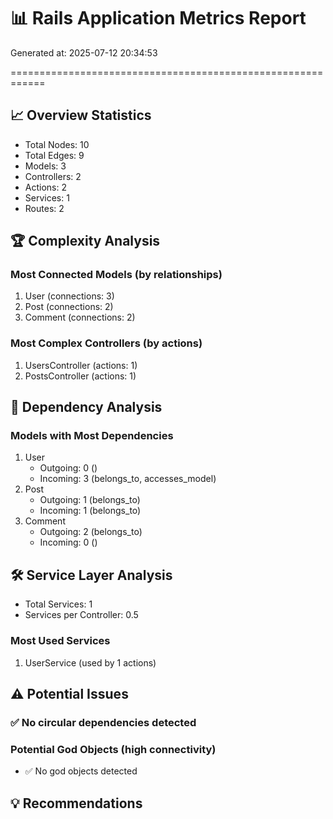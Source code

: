 # 📊 Rails Application Metrics Report
Generated at: 2025-07-12 20:34:53

============================================================

## 📈 Overview Statistics
- Total Nodes: 10
- Total Edges: 9
- Models: 3
- Controllers: 2
- Actions: 2
- Services: 1
- Routes: 2

## 🏆 Complexity Analysis

### Most Connected Models (by relationships)
1. User (connections: 3)
2. Post (connections: 2)
3. Comment (connections: 2)

### Most Complex Controllers (by actions)
1. UsersController (actions: 1)
2. PostsController (actions: 1)

## 🔗 Dependency Analysis

### Models with Most Dependencies
1. User
   - Outgoing: 0 ()
   - Incoming: 3 (belongs_to, accesses_model)
2. Post
   - Outgoing: 1 (belongs_to)
   - Incoming: 1 (belongs_to)
3. Comment
   - Outgoing: 2 (belongs_to)
   - Incoming: 0 ()

## 🛠️ Service Layer Analysis
- Total Services: 1
- Services per Controller: 0.5

### Most Used Services
1. UserService (used by 1 actions)

## ⚠️ Potential Issues

### ✅ No circular dependencies detected

### Potential God Objects (high connectivity)
- ✅ No god objects detected

## 💡 Recommendations
